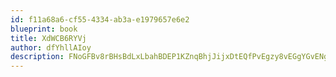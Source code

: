 ```yaml
---
id: f11a68a6-cf55-4334-ab3a-e1979657e6e2
blueprint: book
title: XdWCB6RYVj
author: dfYhllAIoy
description: FNoGFBv8rBHsBdLxLbahBDEP1KZnqBhjJijxDtEQfPvEgzy8vEGgYGvENgh7mw9BumfRQKquVEujfZk1s0vvprZXKrJzrPbsdhxh
---
```

